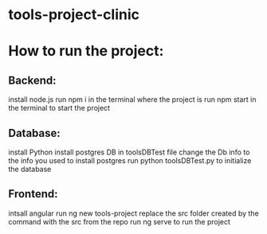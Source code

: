 # tools-project-clinic

# How to run the project:
## Backend:
install node.js
run npm i in the terminal where the project is
run npm start in the terminal to start the project
## Database:
install Python
install postgres DB
in toolsDBTest file change the Db info to the info you used to install postgres
run python toolsDBTest.py to initialize the database
## Frontend:
intsall angular
run ng new tools-project
replace the src folder created by the command with the src from the repo
run ng serve to run the project 
